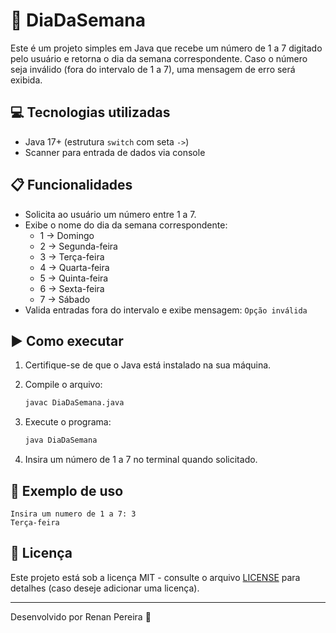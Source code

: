 # 📅 DiaDaSemana

Este é um projeto simples em Java que recebe um número de 1 a 7 digitado pelo usuário e retorna o dia da semana correspondente. Caso o número seja inválido (fora do intervalo de 1 a 7), uma mensagem de erro será exibida.

## 💻 Tecnologias utilizadas

- Java 17+ (estrutura `switch` com seta `->`)
- Scanner para entrada de dados via console

## 📋 Funcionalidades

- Solicita ao usuário um número entre 1 a 7.
- Exibe o nome do dia da semana correspondente:
  - 1 → Domingo
  - 2 → Segunda-feira
  - 3 → Terça-feira
  - 4 → Quarta-feira
  - 5 → Quinta-feira
  - 6 → Sexta-feira
  - 7 → Sábado
- Valida entradas fora do intervalo e exibe mensagem: `Opção inválida`

## ▶️ Como executar

1. Certifique-se de que o Java está instalado na sua máquina.
2. Compile o arquivo:

   ```bash
   javac DiaDaSemana.java
   ```

3. Execute o programa:

   ```bash
   java DiaDaSemana
   ```

4. Insira um número de 1 a 7 no terminal quando solicitado.

## 🧠 Exemplo de uso

```
Insira um numero de 1 a 7: 3
Terça-feira
```

## 📄 Licença

Este projeto está sob a licença MIT - consulte o arquivo [LICENSE](LICENSE) para detalhes (caso deseje adicionar uma licença).

---
Desenvolvido por Renan Pereira 🚀
